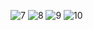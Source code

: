 
![7](https://user-images.githubusercontent.com/67988268/129848945-a9595dcf-eb17-4249-92b4-b241973a1842.PNG)
![8](https://user-images.githubusercontent.com/67988268/129848959-b179a8c4-927d-42e9-a38b-7ca0a521b142.PNG)
![9](https://user-images.githubusercontent.com/67988268/129848970-f5ed5f31-ae7d-43fd-b983-8c2a499b930e.PNG)
![10](https://user-images.githubusercontent.com/67988268/129848998-fe8cc54e-db15-430f-967f-54693aa19fb5.PNG)
